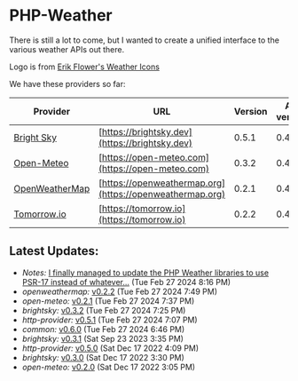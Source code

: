 # PHP-Weather

There is still a lot to come, but I wanted to create a unified interface to the various weather APIs out there.

Logo is from [Erik Flower's Weather Icons](https://erikflowers.github.io/weather-icons/)

We have these providers so far:

| Provider | URL | Version | API version |
| -------- | --- | ------- | ----------- |
| [Bright Sky](https://github.com/php-weather/brightsky) | [https://brightsky.dev](https://brightsky.dev) | 0.5.1 | 0.4.* |
| [Open-Meteo](https://github.com/php-weather/open-meteo) | [https://open-meteo.com](https://open-meteo.com) | 0.3.2 | 0.4.* |
| [OpenWeatherMap](https://github.com/php-weather/openweathermap) | [https://openweathermap.org](https://openweathermap.org) | 0.2.1 | 0.4.* |
| [Tomorrow.io](https://github.com/php-weather/tomorrow) | [https://tomorrow.io](https://tomorrow.io) | 0.2.2 | 0.4.* |

## Latest Updates:

<!-- POST-LIST:START -->
 - *Notes:* [I finally managed to update the PHP Weather libraries to use PSR-17 instead of whatever…](https://lostfocus.de/2024/02/27/232520/) (Tue Feb 27 2024 8:16 PM)
 - *openweathermap:* [v0.2.2](https://github.com/php-weather/tomorrow/releases/tag/0.2.2) (Tue Feb 27 2024 7:49 PM)
 - *open-meteo:* [v0.2.1](https://github.com/php-weather/openweathermap/releases/tag/0.2.1) (Tue Feb 27 2024 7:37 PM)
 - *brightsky:* [v0.3.2](https://github.com/php-weather/open-meteo/releases/tag/0.3.2) (Tue Feb 27 2024 7:25 PM)
 - *http-provider:* [v0.5.1](https://github.com/php-weather/brightsky/releases/tag/0.5.1) (Tue Feb 27 2024 7:07 PM)
 - *common:* [v0.6.0](https://github.com/php-weather/http-provider/releases/tag/0.6.0) (Tue Feb 27 2024 6:46 PM)
 - *brightsky:* [v0.3.1](https://github.com/php-weather/open-meteo/releases/tag/0.3.1) (Sat Sep 23 2023 3:35 PM)
 - *http-provider:* [v0.5.0](https://github.com/php-weather/brightsky/releases/tag/0.5.0) (Sat Dec 17 2022 4:09 PM)
 - *brightsky:* [v0.3.0](https://github.com/php-weather/open-meteo/releases/tag/0.3.0) (Sat Dec 17 2022 3:30 PM)
 - *open-meteo:* [v0.2.0](https://github.com/php-weather/openweathermap/releases/tag/0.2.0) (Sat Dec 17 2022 3:05 PM)<!-- POST-LIST:END -->
